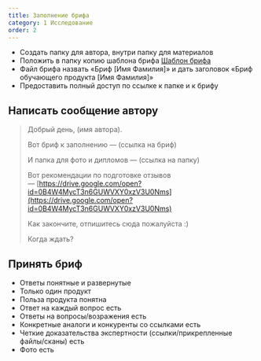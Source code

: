 ```yaml
---
title: Заполнение брифа
category: 1 Исследование
order: 2
---
```


* Создать папку для автора, внутри папку для материалов
* Положить в папку копию шаблона брифа [Шаблон брифа](https://docs.google.com/document/d/1liJoOvBfKrli4JKtnndCrDnZ1l6nqwAep3y8C2Bd_lU/edit)
* Файл брифа назвать «Бриф \[Имя Фамилия\]» и дать заголовок «Бриф обучающего продукта \[Имя Фамилия\]»
* Предоставить полный доступ по ссылке к папке и к брифу

## Написать сообщение автору

> Добрый день, (имя автора).
> 
> Вот бриф к заполнению — (ссылка на бриф)
> 
> И папка для фото и дипломов — (ссылка на папку)
> 
> Вот рекомендации по подготовке отзывов — [https://drive.google.com/open?id=0B4W4MycT3n6GUWVXY0xzV3U0Nms](https://drive.google.com/open?id=0B4W4MycT3n6GUWVXY0xzV3U0Nms)
> 
> Как закончите, отпишитесь сюда пожалуйста :)
> 
> Когда ждать?

## Принять бриф

* Ответы понятные и развернутые
* Только один продукт
* Польза продукта понятна
* Ответ на каждый вопрос есть
* Ответы на вопросы/возражения есть
* Конкретные аналоги и конкуренты со ссылками есть
* Четкие доказательства экспертности (ссылки/прикрепленные файлы/сканы) есть
* Фото есть

